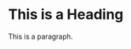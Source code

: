 <!DOCTYPE html>
<html>
<head>
<title>Page Title</title>
<script src="/CookielessPOC/AppMeasurement_CookielessPoc_Alex.js"></script>
</head>
<body>

<h1>This is a Heading</h1>
<p>This is a paragraph.</p>

</body>
</html>
